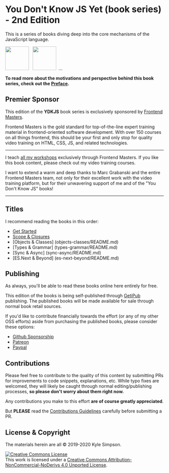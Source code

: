 # You Don't Know JS Yet (book series) - 2nd Edition

This is a series of books diving deep into the core mechanisms of the JavaScript language.

<a href="https://leanpub.com/ydkjsy-get-started"><img src="get-started/images/cover.png" width="75"></a>&nbsp;&nbsp;
<a href="https://leanpub.com/ydkjsy-scope-closures"><img src="scope-closures/images/cover.png" width="75"></a>&nbsp;&nbsp;...

**To read more about the motivations and perspective behind this book series, check out the [Preface](preface.md).**

## Premier Sponsor

This edition of the **YDKJS** book series is exclusively sponsored by [Frontend Masters](https://frontendmasters.com).

Frontend Masters is the gold standard for top-of-the-line expert training material in frontend-oriented software development. With over 150 courses on all things frontend, this should be your first and only stop for quality video training on HTML, CSS, JS, and related technologies.

----

I teach [all my workshops](https://frontendmasters.com/kyle-simpson) exclusively through Frontend Masters. If you like this book content, please check out my video training courses.

I want to extend a warm and deep thanks to Marc Grabanski and the entire Frontend Masters team, not only for their excellent work with the video training platform, but for their unwavering support of me and of the "You Don't Know JS" books!

----

## Titles

I recommend reading the books in this order:

* [Get Started](get-started/README.md)
* [Scope & Closures](scope-closures/README.md)
* [Objects & Classes] (objects-classes/README.md)
* [Types & Grammar] (types-grammar/README.md)
* [Sync & Async] (sync-async/README.md)
* [ES.Next & Beyond] (es-next-beyond/README.md)

## Publishing

As always, you'll be able to read these books online here entirely for free.

This edition of the books is being self-published through [GetiPub](https://geti.pub) publishing. The published books will be made available for sale through normal book retail sources.

If you'd like to contribute financially towards the effort (or any of my other OSS efforts) aside from purchasing the published books, please consider these options:

* [Github Sponsorship](https://github.com/users/getify/sponsorship)
* [Patreon](https://www.patreon.com/getify)
* [Paypal](https://www.paypal.me/getify)

## Contributions

Please feel free to contribute to the quality of this content by submitting PRs for improvements to code snippets, explanations, etc. While typo fixes are welcomed, they will likely be caught through normal editing/publishing processes, **so please don't worry about them right now.**

Any contributions you make to this effort **are of course greatly appreciated**.

But **PLEASE** read the [Contributions Guidelines](CONTRIBUTING.md) carefully before submitting a PR.

## License & Copyright

The materials herein are all &copy; 2019-2020 Kyle Simpson.

<a rel="license" href="http://creativecommons.org/licenses/by-nc-nd/4.0/"><img alt="Creative Commons License" style="border-width:0" src="https://i.creativecommons.org/l/by-nc-nd/4.0/88x31.png" /></a><br />This work is licensed under a <a rel="license" href="http://creativecommons.org/licenses/by-nc-nd/4.0/">Creative Commons Attribution-NonCommercial-NoDerivs 4.0 Unported License</a>.

